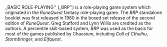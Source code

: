 _BASIC ROLE-PLAYING'' (_BRP'') is a role-playing game system which originated in the _RuneQuest_ fantasy role-playing game. The _BRP_ standalone booklet was first released in 1980 in the boxed set release of the second edition of _RuneQuest_. Greg Stafford and Lynn Willis are credited as the authors. A percentile skill-based system, _BRP_ was used as the basis for most of the games published by Chaosium, including _Call of Cthulhu_, _Stormbringer_, and _Elfquest_.
